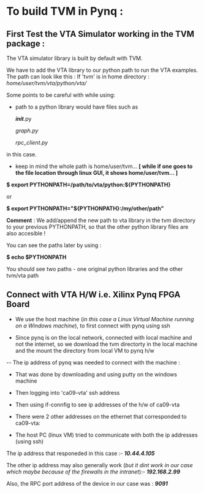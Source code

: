 
# To build TVM in Pynq :



## First Test the VTA Simulator working in the TVM package :


The VTA simulator library is built by default with TVM. 

We have to add the VTA library to our python path to run the VTA examples. The path can look like this :
If 'tvm' is in home directory :
*home/user/tvm/vta/python/vta/*

Some points to be careful with while using:

* path to a python library would have files such as 

    ___init___.py 
    
    *graph.py*
    
    *rpc_client.py*

in this case.

* keep in mind the whole path is home/user/tvm... **[ while if one goes to the file location through linux GUI, it shows home/user/tvm... ]**

__$ export PYTHONPATH=/path/to/vta/python:${PYTHONPATH}__

or 

__$ export PYTHONPATH="${PYTHONPATH}:/my/other/path"__


__Comment__ : We add/append the new path to vta library in the tvm directory to your previous PYTHONPATH, so that the other python library files are also accesible !

You can see the paths later by using :

__$ echo $PYTHONPATH__

You should see two paths - one original python libraries and the other tvm/vta path


## Connect with VTA H/W i.e. Xilinx Pynq FPGA Board

*  We use the host machine (*in this case a Linux Virtual Machine running on a Windows machine*), to first connect with pynq using ssh

*  Since pynq is on the local network, connected with local machine and not the internet, so we download the tvm directorty in the local machine and the mount the directory from local VM to pynq h/w

-- The ip address of pynq was needed to connect with the machine :

* That was done by downloading and using putty on the windows machine

* Then logging into 'ca09-vta' ssh address

* Then using if-connfig to see ip addresses of the h/w of ca09-vta

* There were 2 other addresses on the ethernet that corresponded to ca09-vta:

* The host PC (linux VM) tried to communicate with both the ip addresses (using ssh)

The ip address that responeded in this case :- __*10.44.4.105*__

The other ip address may also generally work (*but it dint work in our case which maybe because of the firewalls in the intranet*):- __*192.168.2.99*__

Also, the RPC port address of the device in our case was : __*9091*__


